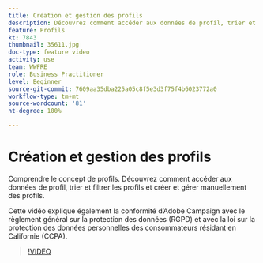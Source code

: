 ```yaml
---
title: Création et gestion des profils
description: Découvrez comment accéder aux données de profil, trier et filtrer les profils et créer et gérer manuellement des profils. Comprendre la conformité au Règlement général sur la protection des données (RGPD) et au California Consumer Privacy Act (CCPA).
feature: Profils
kt: 7843
thumbnail: 35611.jpg
doc-type: feature video
activity: use
team: WWFRE
role: Business Practitioner
level: Beginner
source-git-commit: 7609aa35dba225a05c8f5e3d3f75f4b6023772a0
workflow-type: tm+mt
source-wordcount: '81'
ht-degree: 100%

---
```


# Création et gestion des profils

Comprendre le concept de profils. Découvrez comment accéder aux données de profil, trier et filtrer les profils et créer et gérer manuellement des profils.

Cette vidéo explique également la conformité d’Adobe Campaign avec le règlement général sur la protection des données (RGPD) et avec la loi sur la protection des données personnelles des consommateurs résidant en Californie (CCPA).

>[!VIDEO](https://video.tv.adobe.com/v/35611?quality=12)
